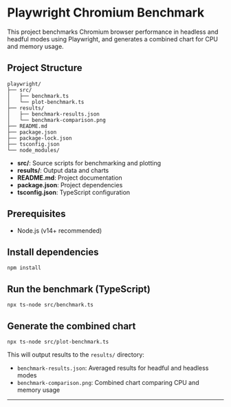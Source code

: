 # Playwright Chromium Benchmark

This project benchmarks Chromium browser performance in headless and headful modes using Playwright, and generates a combined chart for CPU and memory usage.

## Project Structure

```
playwright/
├── src/
│   ├── benchmark.ts
│   └── plot-benchmark.ts
├── results/
│   ├── benchmark-results.json
│   └── benchmark-comparison.png
├── README.md
├── package.json
├── package-lock.json
├── tsconfig.json
└── node_modules/
```

- **src/**: Source scripts for benchmarking and plotting
- **results/**: Output data and charts
- **README.md**: Project documentation
- **package.json**: Project dependencies
- **tsconfig.json**: TypeScript configuration

## Prerequisites
- Node.js (v14+ recommended)

## Install dependencies
```
npm install
```

## Run the benchmark (TypeScript)
```
npx ts-node src/benchmark.ts
```

## Generate the combined chart
```
npx ts-node src/plot-benchmark.ts
```

This will output results to the `results/` directory:
- `benchmark-results.json`: Averaged results for headful and headless modes
- `benchmark-comparison.png`: Combined chart comparing CPU and memory usage

---

